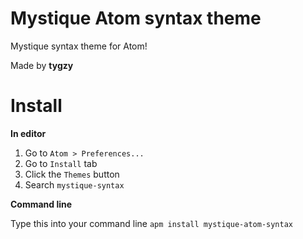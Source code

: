 # Mystique Atom syntax theme

Mystique syntax theme for Atom!

Made by __tygzy__

# Install

__In editor__

1. Go to `Atom > Preferences...`
2. Go to `Install` tab
3. Click the `Themes` button
4. Search `mystique-syntax`

__Command line__

Type this into your command line `apm install mystique-atom-syntax`
